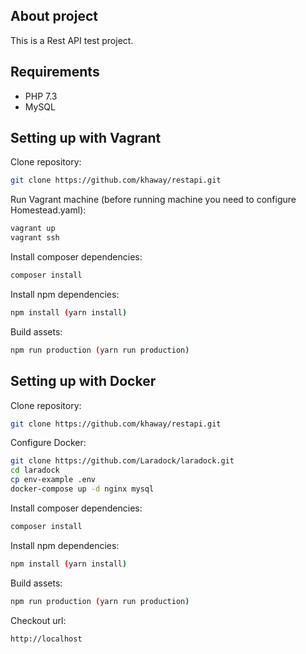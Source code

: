 ## About project
This is a Rest API test project.

## Requirements

- PHP 7.3
- MySQL

## Setting up with Vagrant

Clone repository:
```bash
git clone https://github.com/khaway/restapi.git
```
Run Vagrant machine (before running machine you need to configure Homestead.yaml):
```bash
vagrant up
vagrant ssh
```
Install composer dependencies:
```bash
composer install
```
Install npm dependencies:
```bash
npm install (yarn install)
```
Build assets:
```bash
npm run production (yarn run production)
```

## Setting up with Docker

Clone repository:
```bash
git clone https://github.com/khaway/restapi.git
```
Configure Docker:
```bash
git clone https://github.com/Laradock/laradock.git
cd laradock
cp env-example .env
docker-compose up -d nginx mysql
```
Install composer dependencies:
```bash
composer install
```
Install npm dependencies:
```bash
npm install (yarn install)
```
Build assets:
```bash
npm run production (yarn run production)
```
Checkout url:
```bash
http://localhost
```

